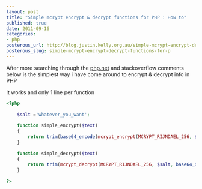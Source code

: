```yaml
--- 
layout: post
title: "Simple mcrypt encrypt & decrypt functions for PHP : How to"
published: true
date: 2011-09-16
categories: 
- php
posterous_url: http://blog.justin.kelly.org.au/simple-mcrypt-encrypt-decrypt-functions-for-p
posterous_slug: simple-mcrypt-encrypt-decrypt-functions-for-p
---
```

After more searching through the [php.net](http://php.net) and stackoverflow comments below 
is the simplest way i have come around to encrypt & decrypt info in PHP

It works and only 1 line per function

``` php simple_encrypt.php
<?php
 
    $salt ='whatever_you_want';
 
    function simple_encrypt($text)
    {  
        return trim(base64_encode(mcrypt_encrypt(MCRYPT_RIJNDAEL_256, $salt, $text, MCRYPT_MODE_ECB, mcrypt_create_iv(mcrypt_get_iv_size(MCRYPT_RIJNDAEL_256, MCRYPT_MODE_ECB), MCRYPT_RAND))));
    }
 
    function simple_decrypt($text)
    {  
        return trim(mcrypt_decrypt(MCRYPT_RIJNDAEL_256, $salt, base64_decode($text), MCRYPT_MODE_ECB, mcrypt_create_iv(mcrypt_get_iv_size(MCRYPT_RIJNDAEL_256, MCRYPT_MODE_ECB), MCRYPT_RAND)));
    }
 
?>
```
